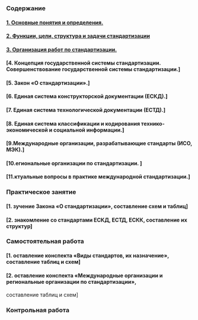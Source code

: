 ### Содержание
#### [1. Основные понятия и определения.](train_2_1.md#Стандарт)
#### [2. Функции, цели, структура и задачи стандартизации](train_2_1.md#2-Функции-стандартизации)
#### [3. Организация работ по стандартизации.](train_2_1.md#3-Организация-работ)
#### [4. Концепция государственной системы стандартизации. Совершенствование государственной системы стандартизации.]
#### [5. Закон «О стандартизации».]
#### [6. Единая система конструкторской документации (ЕСКД).]
#### [7. Единая система технологической документации (ЕСТД).]
#### [8. Единая система классификации и кодирования технико-экономической и социальной информации.]
#### [9.Международные организации, разрабатывающие стандарты (ИСО, МЭК).]
#### [10.егиональные организации по стандартизации. ]
#### [11.ктуальные вопросы в практике международной стандартизации.]


### Практическое занятие
#### [1. зучение Закона «О стандартизации», составление схем и таблиц]
#### [2. знакомление со стандартами ЕСКД, ЕСТД, ЕСКК, составление их структур]


### Самостоятельная работа
#### [1. оставление конспекта «Виды стандартов, их назначение», составление таблиц и схем]
#### [2. оставление конспекта «Международные организации и региональные организации по стандартизации»,
составление таблиц и схем]


### Контрольная работа 

